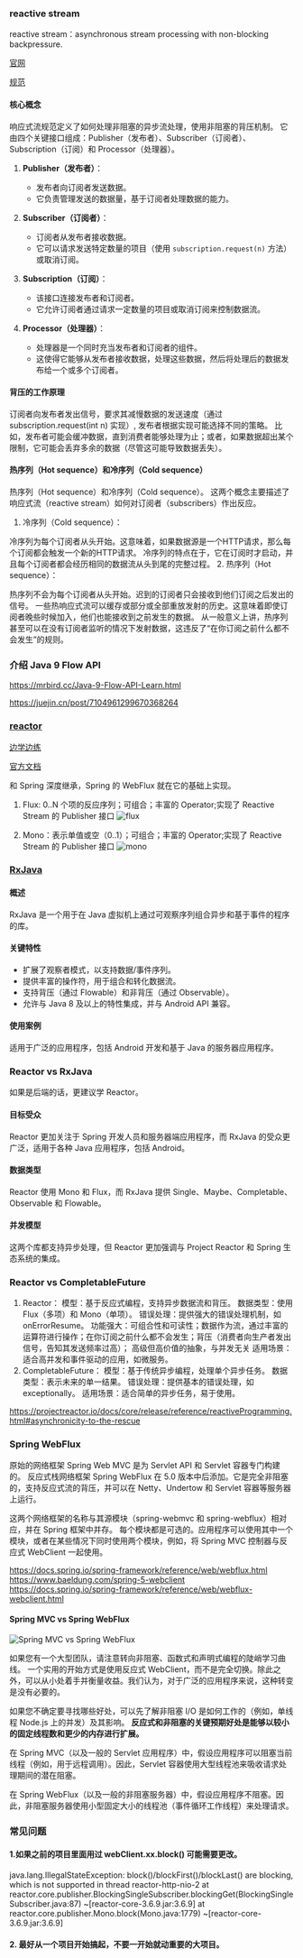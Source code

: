 ### reactive stream
reactive stream：asynchronous stream processing with non-blocking backpressure.

[官网](https://www.reactive-streams.org/)

[规范](https://github.com/reactive-streams/reactive-streams-jvm)
#### 核心概念
响应式流规范定义了如何处理非阻塞的异步流处理，使用非阻塞的背压机制。
它由四个关键接口组成：Publisher（发布者）、Subscriber（订阅者）、Subscription（订阅）和 Processor（处理器）。

1. **Publisher（发布者）**：
   - 发布者向订阅者发送数据。
   - 它负责管理发送的数据量，基于订阅者处理数据的能力。

2. **Subscriber（订阅者）**：
   - 订阅者从发布者接收数据。
   - 它可以请求发送特定数量的项目（使用 `subscription.request(n)` 方法）或取消订阅。

3. **Subscription（订阅）**：
   - 该接口连接发布者和订阅者。
   - 它允许订阅者通过请求一定数量的项目或取消订阅来控制数据流。

4. **Processor（处理器）**：
   - 处理器是一个同时充当发布者和订阅者的组件。
   - 这使得它能够从发布者接收数据，处理这些数据，然后将处理后的数据发布给一个或多个订阅者。

#### 背压的工作原理
订阅者向发布者发出信号，要求其减慢数据的发送速度（通过 subscription.request(int n) 实现）, 发布者根据实现可能选择不同的策略。
比如，发布者可能会缓冲数据，直到消费者能够处理为止；或者，如果数据超出某个限制，它可能会丢弃多余的数据（尽管这可能导致数据丢失）。

#### 热序列（Hot sequence）和冷序列（Cold sequence）
热序列（Hot sequence）和冷序列（Cold sequence）。
这两个概念主要描述了响应式流（reactive stream）如何对订阅者（subscribers）作出反应。

1. 冷序列（Cold sequence）：

冷序列为每个订阅者从头开始。这意味着，如果数据源是一个HTTP请求，那么每个订阅都会触发一个新的HTTP请求。
冷序列的特点在于，它在订阅时才启动，并且每个订阅者都会经历相同的数据流从头到尾的完整过程。
2. 热序列（Hot sequence）：

热序列不会为每个订阅者从头开始。迟到的订阅者只会接收到他们订阅之后发出的信号。
一些热响应式流可以缓存或部分或全部重放发射的历史。这意味着即使订阅者晚些时候加入，他们也能接收到之前发生的数据。
从一般意义上讲，热序列甚至可以在没有订阅者监听的情况下发射数据，这违反了“在你订阅之前什么都不会发生”的规则。

### 介绍 Java 9 Flow API
https://mrbird.cc/Java-9-Flow-API-Learn.html

https://juejin.cn/post/7104961299670368264

### [reactor](https://github.com/reactor/reactor)
[边学边练](https://github.com/reactor/lite-rx-api-hands-on)

[官方文档](https://projectreactor.io/docs/core/release/reference/aboutDoc.html)

和 Spring 深度继承，Spring 的 WebFlux 就在它的基础上实现。
1. Flux: 0..N 个项的反应序列；可组合；丰富的 Operator;实现了 Reactive Stream 的 Publisher 接口
![flux](images/flux.png)

2. Mono：表示单值或空（0..1）；可组合；丰富的 Operator;实现了 Reactive Stream 的 Publisher 接口
![mono](images/mono.png)
### [RxJava](https://github.com/ReactiveX/RxJava)
#### 概述
RxJava 是一个用于在 Java 虚拟机上通过可观察序列组合异步和基于事件的程序的库。

#### 关键特性
- 扩展了观察者模式，以支持数据/事件序列。
- 提供丰富的操作符，用于组合和转化数据流。
- 支持背压（通过 Flowable）和非背压（通过 Observable）。
- 允许与 Java 8 及以上的特性集成，并与 Android API 兼容。

#### 使用案例
适用于广泛的应用程序，包括 Android 开发和基于 Java 的服务器应用程序。

### Reactor vs RxJava
如果是后端的话，更建议学 Reactor。
#### 目标受众
Reactor 更加关注于 Spring 开发人员和服务器端应用程序，而 RxJava 的受众更广泛，适用于各种 Java 应用程序，包括 Android。

#### 数据类型
Reactor 使用 Mono 和 Flux，而 RxJava 提供 Single、Maybe、Completable、Observable 和 Flowable。

#### 并发模型
这两个库都支持异步处理，但 Reactor 更加强调与 Project Reactor 和 Spring 生态系统的集成。


### Reactor vs CompletableFuture
1. Reactor：
模型：基于反应式编程，支持异步数据流和背压。
数据类型：使用 Flux（多项）和 Mono（单项）。
错误处理：提供强大的错误处理机制，如 onErrorResume。
功能强大：可组合性和可读性；数据作为流，通过丰富的运算符进行操作；在你订阅之前什么都不会发生；背压（消费者向生产者发出信号，告知其发送频率过高）； 高级但高价值的抽象，与并发无关
适用场景：适合高并发和事件驱动的应用，如微服务。
2. CompletableFuture：
模型：基于传统异步编程，处理单个异步任务。
数据类型：表示未来的单一结果。
错误处理：提供基本的错误处理，如 exceptionally。
适用场景：适合简单的异步任务，易于使用。

https://projectreactor.io/docs/core/release/reference/reactiveProgramming.html#asynchronicity-to-the-rescue

### Spring WebFlux
原始的网络框架 Spring Web MVC 是为 Servlet API 和 Servlet 容器专门构建的。
反应式栈网络框架 Spring WebFlux 在 5.0 版本中后添加。它是完全非阻塞的，支持反应式流的背压，并可以在 Netty、Undertow 和 Servlet 容器等服务器上运行。


这两个网络框架的名称与其源模块（spring-webmvc 和 spring-webflux）相对应，并在 Spring 框架中并存。
每个模块都是可选的。应用程序可以使用其中一个模块，或者在某些情况下同时使用两个模块，例如，将 Spring MVC 控制器与反应式 WebClient 一起使用。

https://docs.spring.io/spring-framework/reference/web/webflux.html
https://www.baeldung.com/spring-5-webclient
https://docs.spring.io/spring-framework/reference/web/webflux-webclient.html
#### Spring MVC vs Spring WebFlux
![Spring MVC vs Spring WebFlux](images/spring-mvc-vs-webflux.png)

如果您有一个大型团队，请注意转向非阻塞、函数式和声明式编程的陡峭学习曲线。
一个实用的开始方式是使用反应式 WebClient，而不是完全切换。除此之外，可以从小处着手并衡量收益。我们认为，对于广泛的应用程序来说，这种转变是没有必要的。

如果您不确定要寻找哪些好处，可以先了解非阻塞 I/O 是如何工作的（例如，单线程 Node.js 上的并发）及其影响。
**反应式和非阻塞的关键预期好处是能够以较小的固定线程数和更少的内存进行扩展。**

在 Spring MVC（以及一般的 Servlet 应用程序）中，假设应用程序可以阻塞当前线程（例如，用于远程调用）。因此，Servlet 容器使用大型线程池来吸收请求处理期间的潜在阻塞。

在 Spring WebFlux（以及一般的非阻塞服务器）中，假设应用程序不阻塞。因此，非阻塞服务器使用小型固定大小的线程池（事件循环工作线程）来处理请求。
### 常见问题
#### 1.如果之前的项目里面用过 webClient.xx.block() 可能需要更改。
java.lang.IllegalStateException: block()/blockFirst()/blockLast() are blocking, which is not supported in thread reactor-http-nio-2
at reactor.core.publisher.BlockingSingleSubscriber.blockingGet(BlockingSingleSubscriber.java:87) ~[reactor-core-3.6.9.jar:3.6.9]
at reactor.core.publisher.Mono.block(Mono.java:1779) ~[reactor-core-3.6.9.jar:3.6.9]

#### 2. 最好从一个项目开始搞起，不要一开始就动重要的大项目。
